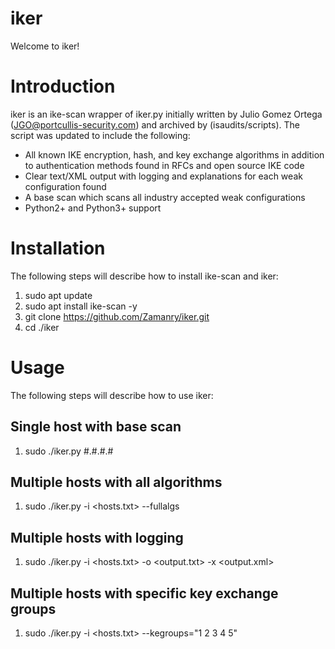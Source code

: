 # iker
Welcome to iker!

# Introduction
iker is an ike-scan wrapper of iker.py initially written by Julio Gomez Ortega (JGO@portcullis-security.com) and archived by (isaudits/scripts). The script was updated to include the following:
* All known IKE encryption, hash, and key exchange algorithms in addition to authentication methods found in RFCs and open source IKE code
* Clear text/XML output with logging and explanations for each weak configuration found
* A base scan which scans all industry accepted weak configurations
* Python2+ and Python3+ support

# Installation
The following steps will describe how to install ike-scan and iker:
1. sudo apt update
2. sudo apt install ike-scan -y
3. git clone https://github.com/Zamanry/iker.git
4. cd ./iker

# Usage
The following steps will describe how to use iker:
## Single host with base scan
1. sudo ./iker.py #.#.#.#
## Multiple hosts with all algorithms
1. sudo ./iker.py -i <hosts.txt> --fullalgs
## Multiple hosts with logging
1. sudo ./iker.py -i <hosts.txt> -o <output.txt> -x <output.xml>
## Multiple hosts with specific key exchange groups
1. sudo ./iker.py -i <hosts.txt> --kegroups="1 2 3 4 5"
